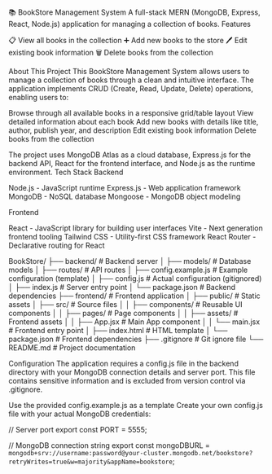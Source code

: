 📚 BookStore Management System
A full-stack MERN (MongoDB, Express, React, Node.js) application for managing a collection of books.
Features

📋 View all books in the collection
➕ Add new books to the store
🖊️ Edit existing book information
🗑️ Delete books from the collection


About This Project
This BookStore Management System allows users to manage a collection of books through a clean and intuitive interface. The application implements CRUD (Create, Read, Update, Delete) operations, enabling users to:

Browse through all available books in a responsive grid/table layout
View detailed information about each book
Add new books with details like title, author, publish year, and description
Edit existing book information
Delete books from the collection

The project uses MongoDB Atlas as a cloud database, Express.js for the backend API, React for the frontend interface, and Node.js as the runtime environment.
Tech Stack
Backend

Node.js - JavaScript runtime
Express.js - Web application framework
MongoDB - NoSQL database
Mongoose - MongoDB object modeling

Frontend

React - JavaScript library for building user interfaces
Vite - Next generation frontend tooling
Tailwind CSS - Utility-first CSS framework
React Router - Declarative routing for React

BookStore/
├── backend/                # Backend server
│   ├── models/             # Database models
│   ├── routes/             # API routes
│   ├── config.example.js   # Example configuration (template)
│   ├── config.js           # Actual configuration (gitignored)
│   ├── index.js            # Server entry point
│   └── package.json        # Backend dependencies
├── frontend/               # Frontend application
│   ├── public/             # Static assets
│   ├── src/                # Source files
│   │   ├── components/     # Reusable UI components
│   │   ├── pages/          # Page components
│   │   ├── assets/         # Frontend assets
│   │   ├── App.jsx         # Main App component
│   │   └── main.jsx        # Frontend entry point
│   ├── index.html          # HTML template
│   └── package.json        # Frontend dependencies
├── .gitignore              # Git ignore file
└── README.md               # Project documentation



Configuration
The application requires a config.js file in the backend directory with your MongoDB connection details and server port. This file contains sensitive information and is excluded from version control via .gitignore.

Use the provided config.example.js as a template
Create your own config.js file with your actual MongoDB credentials:

// Server port
export const PORT = 5555;

// MongoDB connection string
export const mongoDBURL = `mongodb+srv://username:password@your-cluster.mongodb.net/bookstore?retryWrites=true&w=majority&appName=bookstore`;